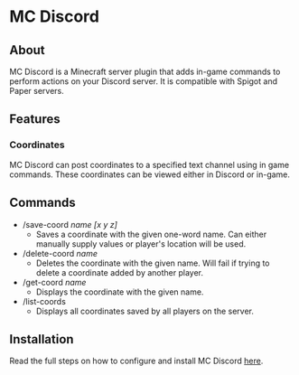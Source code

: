 # MC Discord

## About

MC Discord is a Minecraft server plugin that adds in-game commands to perform actions on your Discord server. It is compatible with Spigot and Paper servers.

## Features

### Coordinates

MC Discord can post coordinates to a specified text channel using in game commands. These coordinates can be viewed either in Discord or in-game.

## Commands

- /save-coord _name [x y z]_
  - Saves a coordinate with the given one-word name. Can either manually supply values or player's location will be used.
- /delete-coord _name_
  - Deletes the coordinate with the given name. Will fail if trying to delete a coordinate added by another player.
- /get-coord _name_
  - Displays the coordinate with the given name.
- /list-coords
  - Displays all coordinates saved by all players on the server.

## Installation

Read the full steps on how to configure and install MC Discord [here](docs/installation.md).
